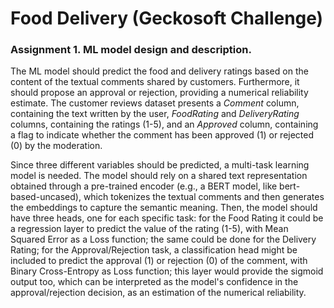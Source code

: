 # Food Delivery (Geckosoft Challenge)

### Assignment 1. ML model design and description.
The ML model should predict the food and delivery ratings based on the content of the textual comments shared by customers. Furthermore, it should
propose an approval or rejection, providing a numerical reliability estimate.
The customer reviews dataset presents a _Comment_ column, containing the text written by the user, _FoodRating_ and _DeliveryRating_ columns, containing the
ratings (1-5), and an _Approved_ column, containing a flag to indicate whether the comment has been approved (1) or rejected (0) by the moderation.

Since three different variables should be predicted, a multi-task learning model is needed. The model should rely on a shared text representation obtained through a pre-trained encoder (e.g., a BERT model, like bert-based-uncased), which tokenizes the textual comments and then generates the embeddings to capture the semantic meaning. Then, the model should have three heads, one for each specific task: for the Food Rating it could be a regression layer to predict the value of the rating (1-5), with Mean Squared Error as a Loss function; the same could be done for the Delivery Rating; for the Approval/Rejection task, a classification head might be included to predict the approval (1) or rejection (0) of the comment, with Binary Cross-Entropy as Loss function; this layer would provide the sigmoid output too, which can be interpreted as the model's confidence in the approval/rejection decision, as an estimation of the numerical reliability. 
